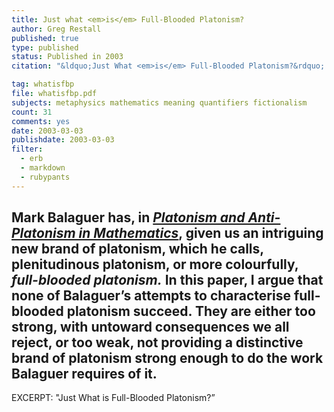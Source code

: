 ```yaml
---
title: Just what <em>is</em> Full-Blooded Platonism?
author: Greg Restall
published: true
type: published
status: Published in 2003
citation: "&ldquo;Just What <em>is</em> Full-Blooded Platonism?&rdquo; <em><a href=\"http://www.umanitoba.ca/publications/philosophia_mathematica/\">Philosophia Mathematica</a></em> 11 (2003) 82&ndash;91."

tag: whatisfbp
file: whatisfbp.pdf
subjects: metaphysics mathematics meaning quantifiers fictionalism
count: 31
comments: yes
date: 2003-03-03
publishdate: 2003-03-03
filter:
  - erb
  - markdown
  - rubypants
---
```

Mark Balaguer has, in <em><a href="http://www.amazon.com/exec/obidos/ASIN/0195143981/ref=nosim/consequentlyorg">Platonism and Anti-Platonism in Mathematics</a></em>, given us an intriguing new brand of platonism, which he calls, plenitudinous platonism, or more colourfully, <em>full-blooded platonism.</em> In this paper, I argue that none of Balaguer&rsquo;s attempts to characterise full-blooded platonism succeed. They are either too strong, with untoward consequences we all reject, or too weak, not providing a distinctive brand of platonism strong enough to do the work Balaguer requires of it.
-----
EXCERPT:
"Just What is Full-Blooded Platonism?&rdquo;
